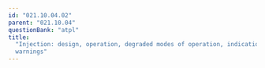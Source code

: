 ```yaml
---
id: "021.10.04.02"
parent: "021.10.04"
questionBank: "atpl"
title:
  "Injection: design, operation, degraded modes of operation, indications and
  warnings"
---
```

